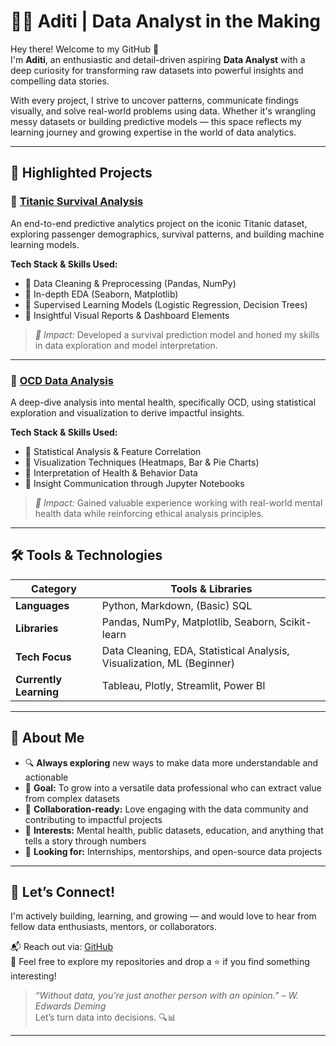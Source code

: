 # 👩‍💻 Aditi | Data Analyst in the Making

Hey there! Welcome to my GitHub 👋  
I'm **Aditi**, an enthusiastic and detail-driven aspiring **Data Analyst** with a deep curiosity for transforming raw datasets into powerful insights and compelling data stories.

With every project, I strive to uncover patterns, communicate findings visually, and solve real-world problems using data. Whether it's wrangling messy datasets or building predictive models — this space reflects my learning journey and growing expertise in the world of data analytics.

---

## 🌟 Highlighted Projects

### 🚢 [Titanic Survival Analysis](https://github.com/Aditi662/Titanic-Disaster-Analysis)
An end-to-end predictive analytics project on the iconic Titanic dataset, exploring passenger demographics, survival patterns, and building machine learning models.

**Tech Stack & Skills Used:**
- 🔹 Data Cleaning & Preprocessing (Pandas, NumPy)  
- 🔹 In-depth EDA (Seaborn, Matplotlib)  
- 🔹 Supervised Learning Models (Logistic Regression, Decision Trees)  
- 🔹 Insightful Visual Reports & Dashboard Elements  

> _📌 Impact:_ Developed a survival prediction model and honed my skills in data exploration and model interpretation.

---

### 🧠 [OCD Data Analysis](https://github.com/Aditi662/OCD-Analysis)
A deep-dive analysis into mental health, specifically OCD, using statistical exploration and visualization to derive impactful insights.

**Tech Stack & Skills Used:**
- 🔹 Statistical Analysis & Feature Correlation  
- 🔹 Visualization Techniques (Heatmaps, Bar & Pie Charts)  
- 🔹 Interpretation of Health & Behavior Data  
- 🔹 Insight Communication through Jupyter Notebooks  

> _📌 Impact:_ Gained valuable experience working with real-world mental health data while reinforcing ethical analysis principles.

---

## 🛠️ Tools & Technologies

| Category         | Tools & Libraries                           |
|------------------|---------------------------------------------|
| **Languages**    | Python, Markdown, (Basic) SQL               |
| **Libraries**    | Pandas, NumPy, Matplotlib, Seaborn, Scikit-learn |
| **Tech Focus**   | Data Cleaning, EDA, Statistical Analysis, Visualization, ML (Beginner) |
| **Currently Learning** | Tableau, Plotly, Streamlit, Power BI |

---

## 🚀 About Me

- 🔍 **Always exploring** new ways to make data more understandable and actionable  
- 🎯 **Goal:** To grow into a versatile data professional who can extract value from complex datasets  
- 🤝 **Collaboration-ready:** Love engaging with the data community and contributing to impactful projects  
- 📌 **Interests:** Mental health, public datasets, education, and anything that tells a story through numbers  
- 💼 **Looking for:** Internships, mentorships, and open-source data projects  

---

## 💬 Let’s Connect!

I'm actively building, learning, and growing — and would love to hear from fellow data enthusiasts, mentors, or collaborators.

📬 Reach out via: [GitHub](https://github.com/Aditi662)  
📖 Feel free to explore my repositories and drop a ⭐ if you find something interesting!

> _“Without data, you're just another person with an opinion.” – W. Edwards Deming_  
Let’s turn data into decisions. 🔍📊

---
